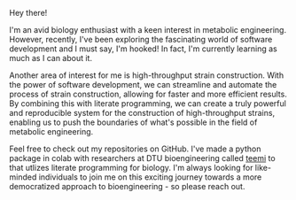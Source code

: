 Hey there! 

I'm an avid biology enthusiast with a keen interest in metabolic engineering. However, recently, I've been exploring the fascinating world of software development and I must say, I'm hooked! In fact, I'm currently learning as much as I can about it. 

Another area of interest for me is high-throughput strain construction. With the power of software development, we can streamline and automate the process of strain construction, allowing for faster and more efficient results. By combining this with literate programming, we can create a truly powerful and reproducible system for the construction of high-throughput strains, enabling us to push the boundaries of what's possible in the field of metabolic engineering.

Feel free to check out my repositories on GitHub. I've made a python package in colab with researchers at DTU bioengineering called [teemi](https://github.com/hiyama341/teemi) to that utlizes literate programming for biology. I'm always looking for like-minded individuals to join me on this exciting journey towards a more democratized approach to bioengineering - so please reach out.
